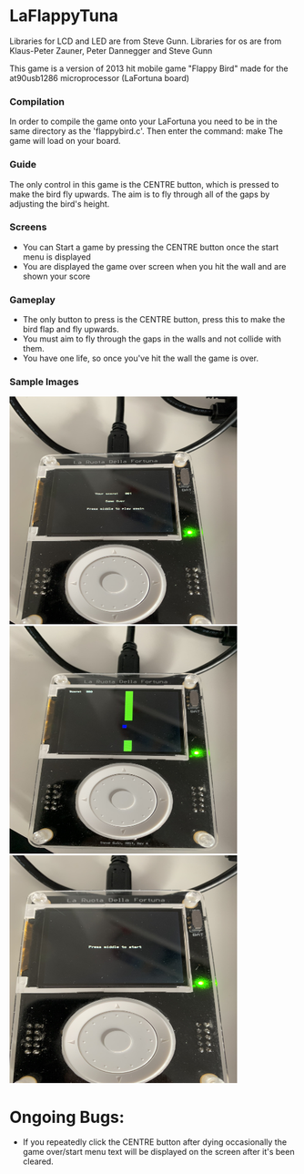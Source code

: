 # LaFlappyTuna
Libraries for LCD and LED are from Steve Gunn.
Libraries for os are from Klaus-Peter Zauner, Peter Dannegger and Steve Gunn


This game is a version of 2013 hit mobile game "Flappy Bird" made for the at90usb1286 microprocessor (LaFortuna board)

### Compilation
In order to compile the game onto your LaFortuna you need to be in the same directory as the 'flappybird.c'.
Then enter the command: make
The game will load on your board.

### Guide
The only control in this game is the CENTRE button, which is pressed to make the bird fly upwards. The aim is to fly through all of the gaps by adjusting the bird's height.

### Screens
  - You can Start a game by pressing the CENTRE button once the start menu is displayed
  - You are displayed the game over screen when you hit the wall and are shown your score

### Gameplay
  - The only button to press is the CENTRE button, press this to make the bird flap and fly upwards.
  - You must aim to fly through the gaps in the walls and not collide with them.
  - You have one life, so once you've hit the wall the game is over.

### Sample Images
<img src="https://github.com/peter-hendy/LaFlappyTuna/blob/main/sampleimages/lafortunagameover.jpg?raw=true" width="400" height="400">
<img src="https://github.com/peter-hendy/LaFlappyTuna/blob/main/sampleimages/lafortunaingame.jpg?raw=true" width="400" height="400">
<img src="https://github.com/peter-hendy/LaFlappyTuna/blob/main/sampleimages/lafortunastartmenu.jpg?raw=true" width="400" height="400">

# Ongoing Bugs:
  - If you repeatedly click the CENTRE button after dying occasionally  the game over/start menu text will be displayed on the screen after it's been cleared.
